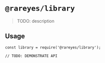 # `@rareyes/library`

> TODO: description

## Usage

```
const library = require('@rareyes/library');

// TODO: DEMONSTRATE API
```
